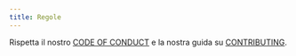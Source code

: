 ```yaml
---
title: Regole
---
```


Rispetta il nostro [CODE OF CONDUCT](/CODE_OF_CONDUCT.md) e la nostra guida su [CONTRIBUTING](/CONTRIBUTING.md).
